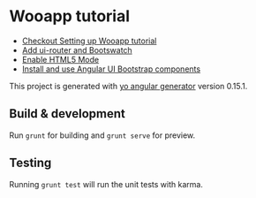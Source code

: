 # Wooapp tutorial

* [Checkout Setting up Wooapp tutorial](http://timskaggs.com/setup-yeoman-and-angular/)
* [Add ui-router and Bootswatch](http://timskaggs.com/angular-ui-router-bootstrap-bootswatch-html5-mode/)
* [Enable HTML5 Mode](http://timskaggs.com/enable-html5-mode-for-angular/)
* [Install and use Angular UI Bootstrap components](http://timskaggs.com/https-angular-ui-github-io-bootstrap/)

This project is generated with [yo angular generator](https://github.com/yeoman/generator-angular)
version 0.15.1.

## Build & development

Run `grunt` for building and `grunt serve` for preview.

## Testing

Running `grunt test` will run the unit tests with karma.